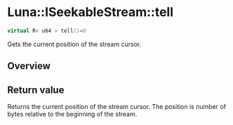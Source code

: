 # Luna::ISeekableStream::tell

```c++
virtual R< u64 > tell()=0
```

Gets the current position of the stream cursor. 

## Overview


## Return value
Returns the current position of the stream cursor. The position is number of bytes relative to the beginning of the stream. 

